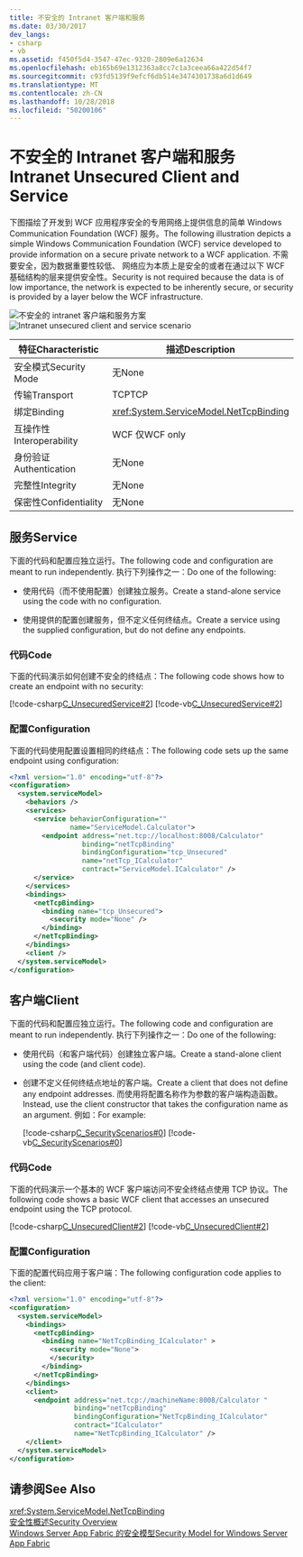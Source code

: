 ```yaml
---
title: 不安全的 Intranet 客户端和服务
ms.date: 03/30/2017
dev_langs:
- csharp
- vb
ms.assetid: f450f5d4-3547-47ec-9320-2809e6a12634
ms.openlocfilehash: eb165b69e1312363a8cc7c1a3ceea66a422d54f7
ms.sourcegitcommit: c93fd5139f9efcf6db514e3474301738a6d1d649
ms.translationtype: MT
ms.contentlocale: zh-CN
ms.lasthandoff: 10/28/2018
ms.locfileid: "50200106"
---
```

# <a name="intranet-unsecured-client-and-service"></a><span data-ttu-id="eab7d-102">不安全的 Intranet 客户端和服务</span><span class="sxs-lookup"><span data-stu-id="eab7d-102">Intranet Unsecured Client and Service</span></span>
<span data-ttu-id="eab7d-103">下图描绘了开发到 WCF 应用程序安全的专用网络上提供信息的简单 Windows Communication Foundation (WCF) 服务。</span><span class="sxs-lookup"><span data-stu-id="eab7d-103">The following illustration depicts a simple Windows Communication Foundation (WCF) service developed to provide information on a secure private network to a WCF application.</span></span> <span data-ttu-id="eab7d-104">不需要安全，因为数据重要性较低、 网络应为本质上是安全的或者在通过以下 WCF 基础结构的层来提供安全性。</span><span class="sxs-lookup"><span data-stu-id="eab7d-104">Security is not required because the data is of low importance, the network is expected to be inherently secure, or security is provided by a layer below the WCF infrastructure.</span></span>  
  
 <span data-ttu-id="eab7d-105">![不安全的 intranet 客户端和服务方案](../../../../docs/framework/wcf/feature-details/media/unsecuredwebservice.gif "UnsecuredWebService")</span><span class="sxs-lookup"><span data-stu-id="eab7d-105">![Intranet unsecured client and service scenario](../../../../docs/framework/wcf/feature-details/media/unsecuredwebservice.gif "UnsecuredWebService")</span></span>  
  
|<span data-ttu-id="eab7d-106">特征</span><span class="sxs-lookup"><span data-stu-id="eab7d-106">Characteristic</span></span>|<span data-ttu-id="eab7d-107">描述</span><span class="sxs-lookup"><span data-stu-id="eab7d-107">Description</span></span>|  
|--------------------|-----------------|  
|<span data-ttu-id="eab7d-108">安全模式</span><span class="sxs-lookup"><span data-stu-id="eab7d-108">Security Mode</span></span>|<span data-ttu-id="eab7d-109">无</span><span class="sxs-lookup"><span data-stu-id="eab7d-109">None</span></span>|  
|<span data-ttu-id="eab7d-110">传输</span><span class="sxs-lookup"><span data-stu-id="eab7d-110">Transport</span></span>|<span data-ttu-id="eab7d-111">TCP</span><span class="sxs-lookup"><span data-stu-id="eab7d-111">TCP</span></span>|  
|<span data-ttu-id="eab7d-112">绑定</span><span class="sxs-lookup"><span data-stu-id="eab7d-112">Binding</span></span>|<xref:System.ServiceModel.NetTcpBinding>|  
|<span data-ttu-id="eab7d-113">互操作性</span><span class="sxs-lookup"><span data-stu-id="eab7d-113">Interoperability</span></span>|<span data-ttu-id="eab7d-114">WCF 仅</span><span class="sxs-lookup"><span data-stu-id="eab7d-114">WCF only</span></span>|  
|<span data-ttu-id="eab7d-115">身份验证</span><span class="sxs-lookup"><span data-stu-id="eab7d-115">Authentication</span></span>|<span data-ttu-id="eab7d-116">无</span><span class="sxs-lookup"><span data-stu-id="eab7d-116">None</span></span>|  
|<span data-ttu-id="eab7d-117">完整性</span><span class="sxs-lookup"><span data-stu-id="eab7d-117">Integrity</span></span>|<span data-ttu-id="eab7d-118">无</span><span class="sxs-lookup"><span data-stu-id="eab7d-118">None</span></span>|  
|<span data-ttu-id="eab7d-119">保密性</span><span class="sxs-lookup"><span data-stu-id="eab7d-119">Confidentiality</span></span>|<span data-ttu-id="eab7d-120">无</span><span class="sxs-lookup"><span data-stu-id="eab7d-120">None</span></span>|  
  
## <a name="service"></a><span data-ttu-id="eab7d-121">服务</span><span class="sxs-lookup"><span data-stu-id="eab7d-121">Service</span></span>  
 <span data-ttu-id="eab7d-122">下面的代码和配置应独立运行。</span><span class="sxs-lookup"><span data-stu-id="eab7d-122">The following code and configuration are meant to run independently.</span></span> <span data-ttu-id="eab7d-123">执行下列操作之一：</span><span class="sxs-lookup"><span data-stu-id="eab7d-123">Do one of the following:</span></span>  
  
-   <span data-ttu-id="eab7d-124">使用代码（而不使用配置）创建独立服务。</span><span class="sxs-lookup"><span data-stu-id="eab7d-124">Create a stand-alone service using the code with no configuration.</span></span>  
  
-   <span data-ttu-id="eab7d-125">使用提供的配置创建服务，但不定义任何终结点。</span><span class="sxs-lookup"><span data-stu-id="eab7d-125">Create a service using the supplied configuration, but do not define any endpoints.</span></span>  
  
### <a name="code"></a><span data-ttu-id="eab7d-126">代码</span><span class="sxs-lookup"><span data-stu-id="eab7d-126">Code</span></span>  
 <span data-ttu-id="eab7d-127">下面的代码演示如何创建不安全的终结点：</span><span class="sxs-lookup"><span data-stu-id="eab7d-127">The following code shows how to create an endpoint with no security:</span></span>  
  
 [!code-csharp[C_UnsecuredService#2](../../../../samples/snippets/csharp/VS_Snippets_CFX/c_unsecuredservice/cs/source.cs#2)]
 [!code-vb[C_UnsecuredService#2](../../../../samples/snippets/visualbasic/VS_Snippets_CFX/c_unsecuredservice/vb/source.vb#2)]  
  
### <a name="configuration"></a><span data-ttu-id="eab7d-128">配置</span><span class="sxs-lookup"><span data-stu-id="eab7d-128">Configuration</span></span>  
 <span data-ttu-id="eab7d-129">下面的代码使用配置设置相同的终结点：</span><span class="sxs-lookup"><span data-stu-id="eab7d-129">The following code sets up the same endpoint using configuration:</span></span>  
  
```xml  
<?xml version="1.0" encoding="utf-8"?>  
<configuration>  
  <system.serviceModel>  
    <behaviors />  
    <services>  
      <service behaviorConfiguration=""   
               name="ServiceModel.Calculator">  
        <endpoint address="net.tcp://localhost:8008/Calculator"   
                  binding="netTcpBinding"  
                  bindingConfiguration="tcp_Unsecured"   
                  name="netTcp_ICalculator"  
                  contract="ServiceModel.ICalculator" />  
      </service>  
    </services>  
    <bindings>  
      <netTcpBinding>  
        <binding name="tcp_Unsecured">  
          <security mode="None" />  
        </binding>  
      </netTcpBinding>  
    </bindings>  
    <client />  
  </system.serviceModel>  
</configuration>  
```  
  
## <a name="client"></a><span data-ttu-id="eab7d-130">客户端</span><span class="sxs-lookup"><span data-stu-id="eab7d-130">Client</span></span>  
 <span data-ttu-id="eab7d-131">下面的代码和配置应独立运行。</span><span class="sxs-lookup"><span data-stu-id="eab7d-131">The following code and configuration are meant to run independently.</span></span> <span data-ttu-id="eab7d-132">执行下列操作之一：</span><span class="sxs-lookup"><span data-stu-id="eab7d-132">Do one of the following:</span></span>  
  
-   <span data-ttu-id="eab7d-133">使用代码（和客户端代码）创建独立客户端。</span><span class="sxs-lookup"><span data-stu-id="eab7d-133">Create a stand-alone client using the code (and client code).</span></span>  
  
-   <span data-ttu-id="eab7d-134">创建不定义任何终结点地址的客户端。</span><span class="sxs-lookup"><span data-stu-id="eab7d-134">Create a client that does not define any endpoint addresses.</span></span> <span data-ttu-id="eab7d-135">而使用将配置名称作为参数的客户端构造函数。</span><span class="sxs-lookup"><span data-stu-id="eab7d-135">Instead, use the client constructor that takes the configuration name as an argument.</span></span> <span data-ttu-id="eab7d-136">例如：</span><span class="sxs-lookup"><span data-stu-id="eab7d-136">For example:</span></span>  
  
     [!code-csharp[C_SecurityScenarios#0](../../../../samples/snippets/csharp/VS_Snippets_CFX/c_securityscenarios/cs/source.cs#0)]
     [!code-vb[C_SecurityScenarios#0](../../../../samples/snippets/visualbasic/VS_Snippets_CFX/c_securityscenarios/vb/source.vb#0)]  
  
### <a name="code"></a><span data-ttu-id="eab7d-137">代码</span><span class="sxs-lookup"><span data-stu-id="eab7d-137">Code</span></span>  
 <span data-ttu-id="eab7d-138">下面的代码演示一个基本的 WCF 客户端访问不安全终结点使用 TCP 协议。</span><span class="sxs-lookup"><span data-stu-id="eab7d-138">The following code shows a basic WCF client that accesses an unsecured endpoint using the TCP protocol.</span></span>  
  
 [!code-csharp[C_UnsecuredClient#2](../../../../samples/snippets/csharp/VS_Snippets_CFX/c_unsecuredclient/cs/source.cs#2)]
 [!code-vb[C_UnsecuredClient#2](../../../../samples/snippets/visualbasic/VS_Snippets_CFX/c_unsecuredclient/vb/source.vb#2)]  
  
### <a name="configuration"></a><span data-ttu-id="eab7d-139">配置</span><span class="sxs-lookup"><span data-stu-id="eab7d-139">Configuration</span></span>  
 <span data-ttu-id="eab7d-140">下面的配置代码应用于客户端：</span><span class="sxs-lookup"><span data-stu-id="eab7d-140">The following configuration code applies to the client:</span></span>  
  
```xml  
<?xml version="1.0" encoding="utf-8"?>  
<configuration>  
  <system.serviceModel>  
    <bindings>  
      <netTcpBinding>  
        <binding name="NetTcpBinding_ICalculator" >  
          <security mode="None">  
          </security>  
        </binding>  
      </netTcpBinding>  
    </bindings>  
    <client>  
      <endpoint address="net.tcp://machineName:8008/Calculator "  
                binding="netTcpBinding"   
                bindingConfiguration="NetTcpBinding_ICalculator"  
                contract="ICalculator"   
                name="NetTcpBinding_ICalculator" />  
    </client>  
  </system.serviceModel>  
</configuration>  
```  
  
## <a name="see-also"></a><span data-ttu-id="eab7d-141">请参阅</span><span class="sxs-lookup"><span data-stu-id="eab7d-141">See Also</span></span>  
 <xref:System.ServiceModel.NetTcpBinding>  
 [<span data-ttu-id="eab7d-142">安全性概述</span><span class="sxs-lookup"><span data-stu-id="eab7d-142">Security Overview</span></span>](../../../../docs/framework/wcf/feature-details/security-overview.md)  
 [<span data-ttu-id="eab7d-143">Windows Server App Fabric 的安全模型</span><span class="sxs-lookup"><span data-stu-id="eab7d-143">Security Model for Windows Server App Fabric</span></span>](https://go.microsoft.com/fwlink/?LinkID=201279&clcid=0x409)
